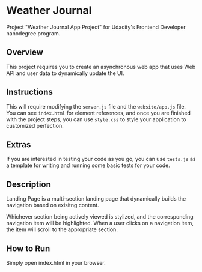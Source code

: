 # Weather Journal
Project "Weather Journal App Project" for Udacity's Frontend Developer nanodegree program.

## Overview
This project requires you to create an asynchronous web app that uses Web API and user data to dynamically update the UI. 

## Instructions
This will require modifying the `server.js` file and the `website/app.js` file. You can see `index.html` for element references, and once you are finished with the project steps, you can use `style.css` to style your application to customized perfection.

## Extras
If you are interested in testing your code as you go, you can use `tests.js` as a template for writing and running some basic tests for your code.







## Description
Landing Page is a multi-section landing page that dynamically builds the navigation based on exisitng content.

Whichever section being actively viewed is stylized, and the corresponding navigation item will be highlighted. When a user clicks on a navigation item, the item will scroll to the appropriate section.

## How to Run
Simply open index.html in your browser.

